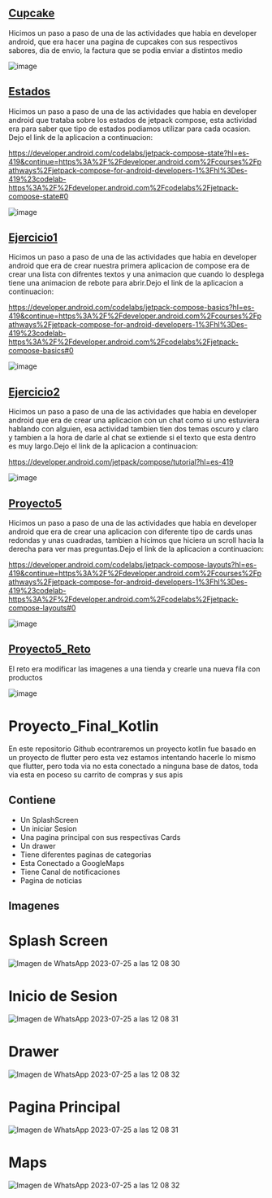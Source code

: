 ## [Cupcake](Cupcake)
Hicimos un paso a paso de una de las actividades que habia en  developer android, que era hacer una pagina de cupcakes con sus respectivos sabores, dia de envio, la factura que se podia enviar a distintos medio 

![image](https://github.com/FelipeCortesCorrea/Proyecto_Final_Kotlin/assets/110576497/37529a7f-7dac-43b4-8457-06c2b0d730fc)

## [Estados](Estados)
Hicimos un paso a paso de una de las actividades que habia en developer android que trataba sobre los estados de jetpack compose, esta actividad era para saber que tipo de estados podiamos utilizar para cada ocasion.
Dejo el link de la aplicacion a continuacion:

https://developer.android.com/codelabs/jetpack-compose-state?hl=es-419&continue=https%3A%2F%2Fdeveloper.android.com%2Fcourses%2Fpathways%2Fjetpack-compose-for-android-developers-1%3Fhl%3Des-419%23codelab-https%3A%2F%2Fdeveloper.android.com%2Fcodelabs%2Fjetpack-compose-state#0

![image](https://github.com/FelipeCortesCorrea/Proyecto_Final_Kotlin/assets/110576497/b7ff921b-28fb-4223-82c8-1e19c2f3bab2)

## [Ejercicio1](ejercicio1)
Hicimos un paso a paso de una de las actividades que habia en developer android que era de crear nuestra primera aplicacion de compose era de crear una lista con difrentes textos y una animacion que cuando lo desplega tiene una animacion de rebote para abrir.Dejo el link de la aplicacion a continuacion: 
 
https://developer.android.com/codelabs/jetpack-compose-basics?hl=es-419&continue=https%3A%2F%2Fdeveloper.android.com%2Fcourses%2Fpathways%2Fjetpack-compose-for-android-developers-1%3Fhl%3Des-419%23codelab-https%3A%2F%2Fdeveloper.android.com%2Fcodelabs%2Fjetpack-compose-basics#0

![image](https://github.com/FelipeCortesCorrea/Proyecto_Final_Kotlin/assets/110576497/7790772c-93c5-4392-b209-88574f6fc279)

## [Ejercicio2](ejercicio2)
Hicimos un paso a paso de una de las actividades que habia en developer android que era de crear una aplicacion con un chat como si uno estuviera hablando con alguien, esa actividad tambien tien dos temas oscuro y claro y tambien a la hora de darle al chat se extiende si el texto que esta dentro es muy largo.Dejo el link de la aplicacion a continuacion: 

https://developer.android.com/jetpack/compose/tutorial?hl=es-419

![image](https://github.com/FelipeCortesCorrea/Proyecto_Final_Kotlin/assets/110576497/da65e5fc-0266-4c57-a9b9-c0b50d02cba2)

## [Proyecto5](Projecto5) 
Hicimos un paso a paso de una de las actividades que habia en developer android que era de crear una aplicacion con diferente tipo de cards unas redondas y unas cuadradas, tambien a hicimos que hiciera un scroll hacia la derecha para ver mas preguntas.Dejo el link de la aplicacion a continuacion:

https://developer.android.com/codelabs/jetpack-compose-layouts?hl=es-419&continue=https%3A%2F%2Fdeveloper.android.com%2Fcourses%2Fpathways%2Fjetpack-compose-for-android-developers-1%3Fhl%3Des-419%23codelab-https%3A%2F%2Fdeveloper.android.com%2Fcodelabs%2Fjetpack-compose-layouts#0

![image](https://github.com/FelipeCortesCorrea/Proyecto_Final_Kotlin/assets/110576497/ab187972-bbef-4175-b8c2-c32bfd94ce73)

## [Proyecto5_Reto](Projecto5_Reto)
El reto era modificar las imagenes a una tienda y crearle una nueva fila con productos 

![image](https://github.com/FelipeCortesCorrea/Proyecto_Final_Kotlin/assets/110576497/7f05d29d-d4d3-4ad6-94d1-391dac80703c)




# Proyecto_Final_Kotlin
En este repositorio Github econtraremos un proyecto kotlin fue basado en un proyecto de flutter pero esta vez estamos intentando hacerle lo mismo que flutter, pero toda via no esta conectado a ninguna base de datos, toda via esta en poceso su carrito de compras y sus apis 
## Contiene 
- Un SplashScreen
- Un iniciar Sesion
- Una pagina principal con sus respectivas Cards
- Un drawer
- Tiene diferentes paginas de categorias 
- Esta Conectado a GoogleMaps
- Tiene Canal de notificaciones
- Pagina de noticias
  
## Imagenes 
# Splash Screen
![Imagen de WhatsApp 2023-07-25 a las 12 08 30](https://github.com/FelipeCortesCorrea/Proyecto_Final_Kotlin/assets/110576497/22f6abac-3f59-4f53-8779-cc0cc064b282)
# Inicio de Sesion
![Imagen de WhatsApp 2023-07-25 a las 12 08 31](https://github.com/FelipeCortesCorrea/Proyecto_Final_Kotlin/assets/110576497/e62b1f34-e3ef-43f9-af7e-4c1330996c23)
# Drawer
![Imagen de WhatsApp 2023-07-25 a las 12 08 32](https://github.com/FelipeCortesCorrea/Proyecto_Final_Kotlin/assets/110576497/34199204-997d-4b40-a69d-0e9288ccf342)
# Pagina Principal
![Imagen de WhatsApp 2023-07-25 a las 12 08 31](https://github.com/FelipeCortesCorrea/Proyecto_Final_Kotlin/assets/110576497/c6350e58-9f9d-469c-9922-2024380ce593)
# Maps
![Imagen de WhatsApp 2023-07-25 a las 12 08 32](https://github.com/FelipeCortesCorrea/Proyecto_Final_Kotlin/assets/110576497/de64c3bf-7e81-4867-b17c-1c722157c7e2)












